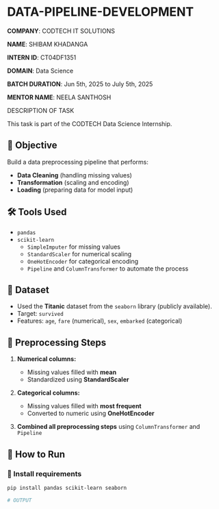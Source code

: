 # DATA-PIPELINE-DEVELOPMENT
**COMPANY**: CODTECH IT SOLUTIONS

**NAME**: SHIBAM KHADANGA

**INTERN ID**: CT04DF1351

**DOMAIN**: Data Science

**BATCH DURATION**: Jun 5th, 2025 to July 5th, 2025

**MENTOR NAME**: NEELA SANTHOSH

DESCRIPTION OF TASK

This task is part of the CODTECH Data Science Internship.

## 📌 Objective
Build a data preprocessing pipeline that performs:
- **Data Cleaning** (handling missing values)
- **Transformation** (scaling and encoding)
- **Loading** (preparing data for model input)

## 🛠️ Tools Used
- `pandas`
- `scikit-learn`
  - `SimpleImputer` for missing values
  - `StandardScaler` for numerical scaling
  - `OneHotEncoder` for categorical encoding
  - `Pipeline` and `ColumnTransformer` to automate the process

## 🧪 Dataset
- Used the **Titanic** dataset from the `seaborn` library (publicly available).
- Target: `survived`
- Features: `age`, `fare` (numerical), `sex`, `embarked` (categorical)

## 🧰 Preprocessing Steps
1. **Numerical columns:**
   - Missing values filled with **mean**
   - Standardized using **StandardScaler**

2. **Categorical columns:**
   - Missing values filled with **most frequent**
   - Converted to numeric using **OneHotEncoder**

3. **Combined all preprocessing steps** using `ColumnTransformer` and `Pipeline`

## 🚀 How to Run

### 🔧 Install requirements
```bash
pip install pandas scikit-learn seaborn

# OUTPUT


